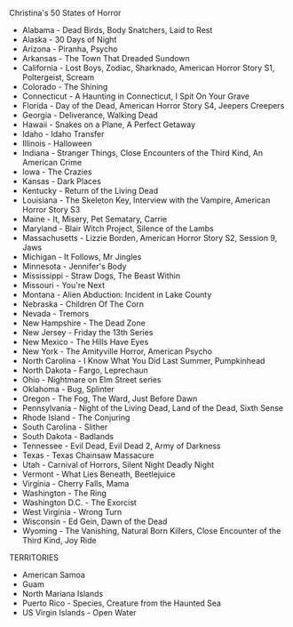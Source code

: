 Christina's 50 States of Horror

* Alabama - Dead Birds, Body Snatchers, Laid to Rest
* Alaska - 30 Days of Night
* Arizona - Piranha, Psycho
* Arkansas - The Town That Dreaded Sundown
* California - Lost Boys, Zodiac, Sharknado, American Horror Story S1, Poltergeist, Scream
* Colorado - The Shining
* Connecticut - A Haunting in Connecticut, I Spit On Your Grave
* Florida - Day of the Dead, American Horror Story S4, Jeepers Creepers
* Georgia - Deliverance, Walking Dead
* Hawaii - Snakes on a Plane, A Perfect Getaway
* Idaho - Idaho Transfer
* Illinois - Halloween
* Indiana - Stranger Things, Close Encounters of the Third Kind, An American Crime
* Iowa - The Crazies
* Kansas - Dark Places
* Kentucky - Return of the Living Dead
* Louisiana - The Skeleton Key, Interview with the Vampire, American Horror Story S3
* Maine -  It, Misery, Pet Sematary, Carrie
* Maryland - Blair Witch Project, Silence of the Lambs 
* Massachusetts - Lizzie Borden, American Horror Story S2, Session 9, Jaws
* Michigan - It Follows, Mr Jingles
* Minnesota - Jennifer's Body
* Mississippi - Straw Dogs, The Beast Within
* Missouri - You're Next
* Montana - Alien Abduction: Incident in Lake County
* Nebraska - Children Of The Corn
* Nevada - Tremors
* New Hampshire - The Dead Zone
* New Jersey - Friday the 13th Series
* New Mexico - The Hills Have Eyes
* New York - The Amityville Horror, American Psycho
* North Carolina - I Know What You Did Last Summer, Pumpkinhead
* North Dakota - Fargo, Leprechaun
* Ohio - Nightmare on Elm Street series 
* Oklahoma - Bug, Splinter
* Oregon - The Fog, The Ward, Just Before Dawn 
* Pennsylvania - Night of the Living Dead, Land of the Dead, Sixth Sense
* Rhode Island - The Conjuring
* South Carolina - Slither
* South Dakota - Badlands
* Tennessee - Evil Dead, Evil Dead 2, Army of Darkness
* Texas - Texas Chainsaw Massacure
* Utah - Carnival of Horrors, Silent Night Deadly Night
* Vermont - What Lies Beneath, Beetlejuice
* Virginia - Cherry Falls, Mama
* Washington - The Ring
* Washington D.C. - The Exorcist
* West Virginia - Wrong Turn
* Wisconsin - Ed Gein, Dawn of the Dead
* Wyoming - The Vanishing, Natural Born Killers, Close Encounter of the Third Kind, Joy Ride


TERRITORIES

* American Samoa
* Guam
* North Mariana Islands
* Puerto Rico -  Species, Creature from the Haunted Sea
* US Virgin Islands - Open Water

